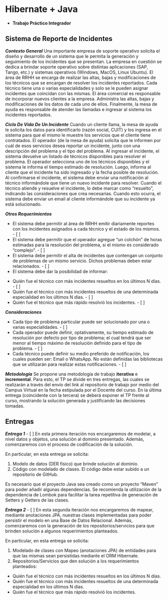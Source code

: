 # Hibernate + Java

- **Trabajo Práctico Integrador**

## Sistema de Reporte de Incidentes
***Contexto General***
Una importante empresa de soporte operativo solicita el diseño y desarrollo de un sistema que le permita la generación y seguimiento de los incidentes que se presentan.
La empresa en cuestión se dedica a brindar soporte operativo sobre distintas aplicaciones (SAP, Tango, etc.) y sistemas operativos (Windows, MacOS, Linux Ubuntu).
El área de RRHH se encarga de realizar las altas, bajas y modificaciones de los técnicos que se encargan de resolver los incidentes reportados.
Cada técnico tiene una o varias especialidades y solo se le pueden asignar incidentes que coincidan con las mismas.
El área comercial es responsable de incorporar nuevos clientes a la empresa. Administra las altas, bajas y modificaciones de los datos de cada uno de ellos.
Finalmente, la mesa de ayuda es responsable de atender las llamadas e ingresar al sistema los incidentes reportados.

***Ciclo De Vida De Un Incidente***
Cuando un cliente llama, la mesa de ayuda le solicita los datos para identificarlo (razón social, CUIT) y los ingresa en el sistema para que el mismo le muestre los servicios que el cliente tiene contratados.
El operador (de la mesa de ayuda) solicita que le informen por cuál de esos servicios desea
reportar un incidente, junto con una descripción del problema y el tipo del problema.
Al ingresar el incidente, el sistema devuelve un listado de técnicos disponibles para resolver el problema. El operador selecciona uno de los técnicos disponibles y el sistema le informa el tiempo estimado de resolución. Luego, informa al cliente que el incidente ha sido ingresado y la fecha posible de resolución.
Al confirmarse el incidente, el sistema debe enviar una notificación al técnico informándole que tiene un nuevo incidente para resolver.
Cuando el técnico atiende y resuelve el incidente, lo debe marcar como “resuelto”, indicando las consideraciones que crea necesarias. Cuando esto ocurra, el sistema debe enviar un email al cliente informándole que su incidente ya está solucionado.

***Otros Requerimientos***
+ El sistema debe permitir al área de RRHH emitir diariamente reportes con los incidentes asignados a cada técnico y el estado de los mismos. - [ ]
+ El sistema debe permitir que el operador agregue “un colchón” de horas estimadas para la resolución del problema, si el mismo es considerado “complejo”. - [ ]
+ El sistema debe permitir el alta de incidentes que contengan un conjunto de problemas de un mismo servicio. Dichos problemas deben estar relacionados. - [ ]
+ El sistema debe dar la posibilidad de informar:
- Quién fue el técnico con más incidentes resueltos en los últimos N días. - [ ]
- Quién fue el técnico con más incidentes resueltos de una determinada especialidad en los últimos N días. - [ ]
- Quién fue el técnico que más rápido resolvió los incidentes. - [ ]

***Consideraciones***
+ Cada tipo de problema particular puede ser solucionado por una o varias especialidades. - [ ]
+ Cada operador puede definir, optativamente, su tiempo estimado de resolución por defecto por tipo de problema; el cual tendrá que ser menor al tiempo máximo de resolución definido para el tipo de problema. - [ ]
+ Cada técnico puede definir su medio preferido de notificación, los cuales pueden ser: Email o WhatsApp. No están definidas las bibliotecas que se utilizarán para realizar estas notificaciones. - [ ]

***Metodología***
Se propone una metodología de trabajo **iterativa** e **incremental**. Para esto, el TP se divide en tres entregas, las cuales se realizarán a través del envío del link al repositorio de trabajo por medio del Campus Virtual en la fecha estipulada por el Docente del curso.
En la última entrega (coincidente con la tercera) se deberá exponer el TP frente al curso, mostrando la solución generada y justificando las decisiones tomadas.

## Entregas
***Entrega 1*** - [ ]
En esta primera iteración nos encargaremos de modelar, a nivel datos y objetos, una solución al dominio presentado. Además, comenzaremos con el proceso de codificación de la solución.

En particular, en esta entrega se solicita:
1. Modelo de datos (DER físico) que brinde solución al dominio.
2. Código con modelado de clases. El código debe estar subido a un repositorio de GitHub.

Es necesario que el proyecto Java sea creado como un proyecto “Maven” para poder añadir algunas dependencias. Se recomienda la utilización de la dependencia de Lombok para facilitar la tarea repetitiva de generación de Setters y Getters de las clases.

***Entrega 2*** - [ ]
En esta segunda iteración nos encargaremos de mapear, mediante anotaciones JPA, nuestras clases implementadas para poder persistir el modelo en una Base de Datos Relacional.
Además, comenzaremos con la generación de los repositorios/servicios para que brinden solución a algunos requerimientos planteados.

En particular, en esta entrega se solicita:
1. Modelado de clases con Mapeo (anotaciones JPA) de entidades para que las mismas sean persistidas mediante el ORM Hibernate.
2. Repositorios/Servicios que den solución a los requerimientos planteados:
- Quién fue el técnico con más incidentes resueltos en los últimos N días.
- Quién fue el técnico con más incidentes resueltos de una determinada especialidad en los últimos N días.
- Quién fue el técnico que más rápido resolvió los incidentes.